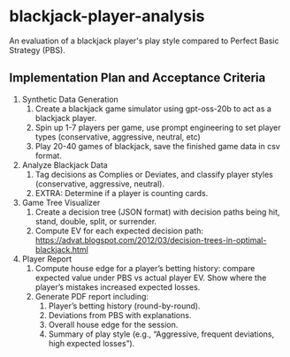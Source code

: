 # blackjack-player-analysis
An evaluation of a blackjack player's play style compared to Perfect Basic Strategy (PBS). 

## Implementation Plan and Acceptance Criteria

1) Synthetic Data Generation
   1) Create a blackjack game simulator using gpt-oss-20b to act as a blackjack player.
   2) Spin up 1-7 players per game, use prompt engineering to set player types (conservative, aggressive, neutral, etc)
   3) Play 20-40 games of blackjack, save the finished game data in csv format.
2) Analyze Blackjack Data
   1) Tag decisions as Complies or Deviates, and classify player styles (conservative, aggressive, neutral).
   2) EXTRA: Determine if a player is counting cards.
3) Game Tree Visualizer 
   1) Create a decision tree (JSON format) with decision paths being hit, stand, double, split, or surrender.
   2) Compute EV for each expected decision path: https://advat.blogspot.com/2012/03/decision-trees-in-optimal-blackjack.html
4) Player Report
   1) Compute house edge for a player’s betting history: compare expected value under PBS vs actual player EV. Show where the player’s mistakes increased expected losses. 
   2) Generate PDF report including:
      1) Player’s betting history (round-by-round).
      2) Deviations from PBS with explanations.
      3) Overall house edge for the session.
      4) Summary of play style (e.g., “Aggressive, frequent deviations, high expected losses”).
